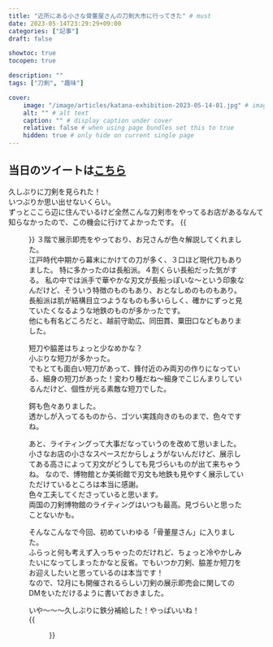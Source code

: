 ```yaml
---
title: "近所にある小さな骨董屋さんの刀剣大市に行ってきた" # must
date: 2023-05-14T23:29:29+09:00
categories: ["記事"]
draft: false

showtoc: true
tocopen: true

description: ""
tags: ["刀剣", "趣味"]

cover: 
    image: "/image/articles/katana-exhibition-2023-05-14-01.jpg" # image path/url
    alt: "" # alt text
    caption: "" # display caption under cover
    relative: false # when using page bundles set this to true
    hidden: true # only hide on current single page
---
```

## 当日のツイートは[こちら](https://twitter.com/hiyoko_seeker/status/1657604856155369472)
久しぶりに刀剣を見られた！  
いつぶりか思い出せないくらい。  
ずっとここら辺に住んでいるけど全然こんな刀剣市をやってるお店があるなんて知らなかったので、この機会に行けてよかったです。 
{{<figure src="/images/articles/katana-exhibition-2023-05-14-01.jpg">}}
３階で展示即売をやっており、お兄さんが色々解説してくれました。   
江戸時代中期から幕末にかけての刀が多く、３口ほど現代刀もありました。
特に多かったのは長船派。４割くらい長船だった気がする。
私の中では派手で華やかな刃文が長船っぽいな〜という印象なんだけど、そういう特徴のものもあり、おとなしめのものもあり。  
長船派は肌が結構目立つようなものも多いらしく、確かにずっと見ていたくなるような地鉄のものが多かったです。  
他にも有名どころだと、越前守助広、同田貫、粟田口などもありました。  

短刀や脇差はちょっと少なめかな？  
小ぶりな短刀が多かった。  
でもとても面白い短刀があって、鋒付近のみ両刃の作りになっている、細身の短刀があった！変わり種だね〜細身でこじんまりしているんだけど、個性が光る素敵な短刀でした。  

鍔も色々ありました。  
透かしが入ってるものから、ゴツい実践向きのものまで、色々ですね。  

あと、ライティングって大事だなっていうのを改めて思いました。  
小さなお店の小さなスペースだからしょうがないんだけど、展示してある高さによって刃文がどうしても見づらいものが出て来ちゃうね。
なので、博物館とか美術館で刃文も地鉄も見やすく展示していただけているところは本当に感謝。  
色々工夫してくださっていると思います。  
両国の刀剣博物館のライティングはいつも最高。見づらいと思ったことないかも。

そんなこんなで今回、初めていわゆる「骨董屋さん」に入りました。  
ふらっと何も考えず入っちゃったのだけれど、ちょっと冷やかしみたいになってしまったかなと反省。でもいつか刀剣、脇差か短刀をお迎えしたいと思っているのは本当です！  
なので、12月にも開催されるらしい刀剣の展示即売会に関してのDMをいただけるように書いておきました。  

いや〜〜〜久しぶりに鉄分補給した！やっぱいいね！  
{{<figure src="/images/articles/katana-exhibition-2023-05-14-02.jpg" width="40%">}}